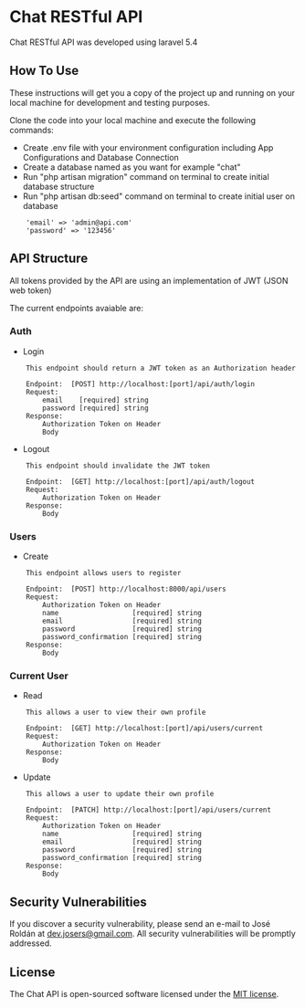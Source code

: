# Chat RESTful API

Chat RESTful API was developed using laravel 5.4

## How To Use

These instructions will get you a copy of the project up and running on your local machine for development and testing purposes.

Clone the code into your local machine and execute the following commands:

- Create .env file with your environment configuration including App Configurations and Database Connection
- Create a database named as you want for example "chat"
- Run "php artisan migration" command on terminal to create initial database structure
- Run "php artisan db:seed" command on terminal to create initial user on database
```
    'email' => 'admin@api.com'
    'password' => '123456'
```

## API Structure

All tokens provided by the API are using an implementation of JWT (JSON web token)

The current endpoints avaiable are:

### Auth

- Login
```
    This endpoint should return a JWT token as an Authorization header

    Endpoint:  [POST] http://localhost:[port]/api/auth/login
    Request:
        email    [required] string
        password [required] string
    Response:
        Authorization Token on Header
        Body

```

- Logout
```
    This endpoint should invalidate the JWT token

    Endpoint:  [GET] http://localhost:[port]/api/auth/logout    
    Request:
        Authorization Token on Header
    Response:       
        Body
```

### Users

- Create
```
    This endpoint allows users to register

    Endpoint:  [POST] http://localhost:8000/api/users
    Request:
        Authorization Token on Header
        name                  [required] string
        email                 [required] string
        password              [required] string
        password_confirmation [required] string
    Response:       
        Body    
```

### Current User

- Read
```
    This allows a user to view their own profile

    Endpoint:  [GET] http://localhost:[port]/api/users/current
    Request:
        Authorization Token on Header       
    Response:       
        Body

```

- Update
```
    This allows a user to update their own profile

    Endpoint:  [PATCH] http://localhost:[port]/api/users/current
    Request:
        Authorization Token on Header
        name                  [required] string
        email                 [required] string
        password              [required] string
        password_confirmation [required] string
    Response:       
        Body
```

## Security Vulnerabilities

If you discover a security vulnerability, please send an e-mail to José Roldán at dev.josers@gmail.com. All security vulnerabilities will be promptly addressed.

## License

The Chat API is open-sourced software licensed under the [MIT license](http://opensource.org/licenses/MIT).
